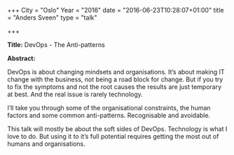 +++
City = "Oslo"
Year = "2016"
date = "2016-06-23T10:28:07+01:00"
title = "Anders Sveen"
type = "talk"

+++

<div class="col-12">
  <p><strong>Title:</strong>
DevOps - The Anti-patterns
</p>

<p><strong>Abstract:</strong></p>

<p>DevOps is about changing mindsets and organisations. It’s about making IT
change with the business, not being a road block for change. But if you try to
fix the symptoms and not the root causes the results are just temporary at
best. And the real issue is rarely technology.</p>

<p>I’ll take you through some of the organisational constraints, the human
factors and some common anti-patterns. Recognisable and avoidable.</p>

<p>This talk will mostly be about the soft sides of DevOps. Technology is what
I love to do. But using it to it’s full potential requires getting the most out
of humans and organisations.</p>

</div>


